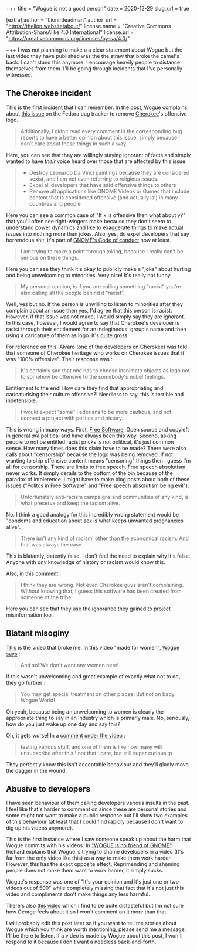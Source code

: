+++
title = "Wogue is not a good person"
date = 2020-12-29
slug_url = true

[extra]
author = "Lionirdeadman"
author_url = "https://thelion.website/about/"
license.name = "Creative Commons Attribution-ShareAlike 4.0 International"
license.url = "https://creativecommons.org/licenses/by-sa/4.0/"

+++
I was not planning to make a a clear statement about Wogue but the last video they have published was the the straw that broke the camel's back. I can't
stand this anymore. I encourage heavily people to distance themselves from them. I'll be going through incidents that I've personally witnessed.
<!-- more -->

## The Cherokee incident

This is the first incident that I can remember. In [the post](https://www.worldofgnome.org/whats-next-burning-leonardo-da-vinci-paintings/), Wogue complains about
[this issue](https://bugzilla.redhat.com/show_bug.cgi?id=681339) on the Fedora bug tracker to remove [Cherokee](https://cherokee-project.com/)'s offensive logo.

> Additionally, I didn’t read every comment in the corresponding bug reports to have a better opinion about this issue, simply because I don’t care about these things in such a way.

Here, you can see that they are willingly staying ignorant of facts and simply wanted to have *their* voice heard over those that are affected by this issue.
 
> - Destroy Leonardo Da Vinci paintings because they are considered sexist, and I am not even referring to religious issues.
> - Expel all developers that have said offensive things to others
> - Remove all applications like GNOME Videos or Games that include content that is considered offensive (and actually is!) in many countries and people

Here you can see a common case of "If x is offensive then what about y?" that you'll often see right-wingers make because they don't seem to understand
power dynamics and like to exaggerate things to make actual issues into nothing more than jokes. Also, yes, do expel developers that say horrendous shit, it's part
of [GNOME's Code of conduct](https://wiki.gnome.org/Foundation/CodeOfConduct) now at least.

> I am trying to make a point through joking, because I really can’t be serious on these things.

Here you can see they think it's okay to publicly make a "joke" about hurting and being unwelcoming to minorities. Very nice! It's really not funny.

> My personal opinion, is if you are calling something “racist” you’re also calling all the people behind it “racist”. 

Well, yes but no. If the person is unwilling to listen to minorities after they complain about an issue then yes, I'd agree that this person is racist. However,
if that issue was not made, I would simply say they are ignorant. In this case, however, I would agree to say that Cherokee's developer is racist through their entitlement
for an indegineous' group's name and then using a caricature of them as logo. It's quite gross.

For reference on this. Alvaro (one of the developers on Cherokee) was [told](https://bugzilla.redhat.com/show_bug.cgi?id=681339#c31) that someone of Cherokee heritage who works 
on Cherokee issues that it was "100% offensive". Their response was :

> It's certainly sad that one has to choose inanimate objects as logo not to somehow be offensive to the somebody's nobel feelings.

Entitlement to the end! How dare they find that appropriating and caricaturising their culture offensive?! Needless to say, this is terrible and indefensible.

> I would expect “some” Fedorians to be more cautious, and not connect a project with politics and history.

This is wrong in many ways. First, [Free Software](https://en.wikipedia.org/wiki/Free_software), Open source and copyleft in general *are* political and have always
been this way. Second, asking people to not be entitled racist pricks is not political, it's just common sense. How many times does this claim have to be made? 
There were also calls about "censorship" because the logo was being removed. If not wanting to ship offensive content means "censoring" things then I guess I'm all 
for censorship. There are limits to free speech. Free speech absolutism never works. It simply derails to the bottom of the bin because of the paradox of intolerence.
I might have to make blog posts about both of these issues ("Politcs in Free Software" and "Free speech absolutism being evil").

> Unfortunately anti-racism campaigns and communities of any kind, is what preserve and keep the racism alive.

No. I think a good analogy for this incredibly wrong statement would be "condoms and education about sex is what keeps unwanted pregnancies alive".

> There isn’t any kind of racism, other than the economical racism. And that was always the case.

This is blatantly, patently false. I don't feel the need to explain why it's false. Anyone with *any* knowledge of history or racism would know this.

Also, in [this comment](https://www.worldofgnome.org/whats-next-burning-leonardo-da-vinci-paintings/#comment-1285625432) :

> I think they are wrong. Not even Cherokee guys aren't complaining. Without knowing that, I guess this software has been created from someone of the tribe.

Here you can see that they use the ignorance they gained to project misinformation too.

## Blatant misoginy

[This](https://www.youtube.com/watch?v=gMlls1eUVGE) is the video that broke me. In this video "made for women", [Wogue says](https://imgur.com/a/FYKJ47l) :

> And so! We don't want any women here!

If this wasn't unwelcoming and great example of exactly what not to do, they go further :

> You may get special treatment on other places! But not on baby Wogue World!

Oh yeah, because being an unwelcoming to women is clearly the appropriate thing to say in an industry which is primarly male. No, seriously, how do you just wake
up one day and say this?

Oh, it gets worse! In a [comment under the video](https://www.youtube.com/watch?v=gMlls1eUVGE&lc=Ugw4C3Ssy_Uu5nj8E6p4AaABAg) :

> testing various stuff, and one of them is like how many will unsubscribe after this!! not that i care, but still super curious :p

They perfectly know this isn't acceptable behaviour and they'll gladly move the dagger in the wound.

## Abusive to developers

I have seen behaviour of them calling developers various insults in the past. I feel like that's harder to comment on since these are personal stories and
some might not want to make a public response but I'll show two examples of this behaviour (at least that I could find rapidly because I don't want to dig up his videos anymore).

This is the first instance where I saw someone speak up about the harm that Wogue commits with his videos. In ["WOGUE is no friend of GNOME"](https://blogs.gnome.org/hughsie/2019/06/09/wogue-is-no-friend-of-gnome/),
Richard explains that Wogue is trying to shame developers in a video (It's far from the only video like this) as a way to make them work harder. However, this
has the exact opposite effect. Reprimending and shaming people does not make them want to work harder, it simply sucks.

Wogue's response was one of "It's your opinion and it's just one or two videos out of 500" while completely missing that fact that it's not just this video
and compliments don't make things any less harmful.

There's also [this video](https://www.youtube.com/watch?v=gB0ESxIy5HU) which I find to be quite distasteful but I'm not sure how George feels about it so I
won't comment on it more than that.

I will probably edit this post later so if you want to tell me stories about Wogue which you think are worth mentioning, please send me a message, 
I'll be there to listen. If a video is made by Wogue about this post, I won't respond to it because I don't want a needless back-and-forth.

